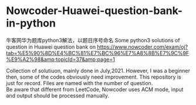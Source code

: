 # Nowcoder-Huawei-question-bank-in-python
牛客网华为题库python3解法，以题目序号命名
Some python3 solutions of question in Huawei question bank on https://www.nowcoder.com/exam/oj?tab=%E5%90%8D%E4%BC%81%E7%BC%96%E7%A8%8B%E7%9C%9F%E9%A2%98&amp;topicId=37&amp;page=1
  
Collection of solutiuon, mainly done in July,2021. 
However, I was a beginner then, some of the codes obviously need improvement. This repository is just for record.
Files are named with the number of question.   
Be aware that different from LeetCode, Nowcoder uses ACM mode, input and output should be processed manually.
